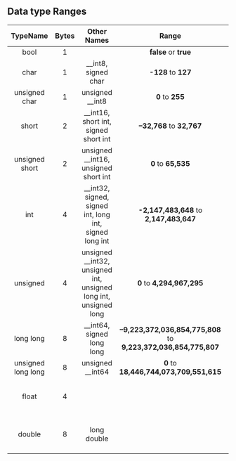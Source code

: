 

## Data type Ranges

| TypeName        | Bytes           | Other Names  | Range | Range E |
|:-------------:|:-------------:|:--------:|:-------------:|:--------:|
| bool        | 1 |  | __false__ or __true__ |  |
| char        | 1 | __int8, signed char  | __-128__ to __127__ |  __-1.28E+02__ to __1.27E+02__|
|   unsigned char        | 1 | unsigned __int8 | __0__ to __255__ | __0__ to __2.55E+02__ |
|       short        | 2 | __int16, short int, signed short int | __–32,768__ to __32,767__ | __-3.27E+04__ to __3.27E+04__ |
|       unsigned short        | 2 | unsigned __int16, unsigned short int |  __0__ to __65,535__ | __0__ to __6.55E+04__ |
| int        | 4 | __int32, signed, signed int, long int, signed long int  | __-2,147,483,648__  to  __2,147,483,647__ | __-2.14E+09 to 2.14E+09__ |
| unsigned        | 4 | unsigned __int32, unsigned int, unsigned long int, unsigned long | __0__ to __4,294,967,295__ | __0__ to __4.29E+09__ |
|       long long        | 8 | __int64, signed long long |  __–9,223,372,036,854,775,808__ to __9,223,372,036,854,775,807__ | __-9.22E+18__ to __9.22E+18__ |
|       unsigned long long        | 8 | unsigned __int64 |  __0__ to __18,446,744,073,709,551,615__ | __0__ to __1.84E+19__ |
|       float        | 4 |  |   | Min: __1.17E-38__ - Max: __3.4E+38__ |
|       double        | 8 | long double |   | Min: __2.22E-308__ - Max: __1.79E+308__ |
